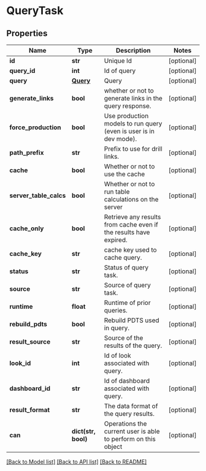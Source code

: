 # QueryTask

## Properties
Name | Type | Description | Notes
------------ | ------------- | ------------- | -------------
**id** | **str** | Unique Id | [optional] 
**query_id** | **int** | Id of query | [optional] 
**query** | [**Query**](Query.md) | Query | [optional] 
**generate_links** | **bool** | whether or not to generate links in the query response. | [optional] 
**force_production** | **bool** | Use production models to run query (even is user is in dev mode). | [optional] 
**path_prefix** | **str** | Prefix to use for drill links. | [optional] 
**cache** | **bool** | Whether or not to use the cache | [optional] 
**server_table_calcs** | **bool** | Whether or not to run table calculations on the server | [optional] 
**cache_only** | **bool** | Retrieve any results from cache even if the results have expired. | [optional] 
**cache_key** | **str** | cache key used to cache query. | [optional] 
**status** | **str** | Status of query task. | [optional] 
**source** | **str** | Source of query task. | [optional] 
**runtime** | **float** | Runtime of prior queries. | [optional] 
**rebuild_pdts** | **bool** | Rebuild PDTS used in query. | [optional] 
**result_source** | **str** | Source of the results of the query. | [optional] 
**look_id** | **int** | Id of look associated with query. | [optional] 
**dashboard_id** | **str** | Id of dashboard associated with query. | [optional] 
**result_format** | **str** | The data format of the query results. | [optional] 
**can** | **dict(str, bool)** | Operations the current user is able to perform on this object | [optional] 

[[Back to Model list]](../README.md#documentation-for-models) [[Back to API list]](../README.md#documentation-for-api-endpoints) [[Back to README]](../README.md)


